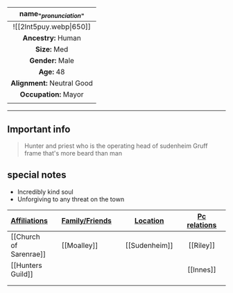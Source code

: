 
| name<sub>"*pronunciation*"</sub> |
| :------------------------------: |
|      ![[2lnt5puy.webp\|650]]      |
|       **Ancestry:** Human        |
|          **Size:** Med           |
|         **Gender:** Male         |
|           **Age:** 48            |
|   **Alignment:** Neutral Good    |
|      **Occupation:** Mayor       |
|                                  |

---
## Important info
> Hunter and priest who is the operating head of sudenheim
> Gruff frame that's more beard than man 

##  special notes 
- Incredibly kind soul 
- Unforgiving to any threat on the town 

| **<u>Affiliations</u>** |     | **<u>Family/Friends</u>** |     | **<u>Location</u>** |     | <u>**Pc relations**</u> |     |
| ----------------------- | --- | ------------------------- | --- | ------------------- | --- | :---------------------: | --- |
| [[Church of Sarenrae]]  |     | [[Moalley]]               |     | [[Sudenheim]]       |     |        [[Riley]]        |     |
| [[Hunters Guild]]       |     |                           |     |                     |     |        [[Innes]]        |     |
|                         |     |                           |     |                     |     |                         |     |
|                         |     |                           |     |                     |     |                         |     |

